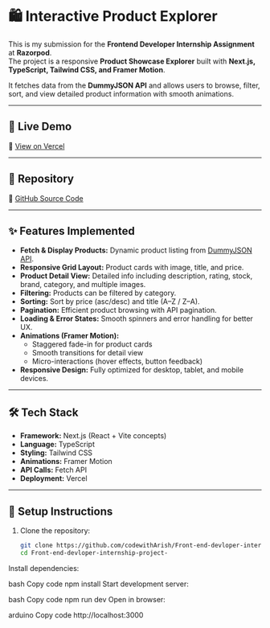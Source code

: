 # 🛍️ Interactive Product Explorer

This is my submission for the **Frontend Developer Internship Assignment** at **Razorpod**.  
The project is a responsive **Product Showcase Explorer** built with **Next.js, TypeScript, Tailwind CSS, and Framer Motion**.  

It fetches data from the **DummyJSON API** and allows users to browse, filter, sort, and view detailed product information with smooth animations.

---

## 🚀 Live Demo
🔗 [View on Vercel]([(https://front-end-devloper-internship-proje.vercel.app/)])  

---

## 📂 Repository
🔗 [GitHub Source Code](https://github.com/codewithArish/Front-end-devloper-internship-project-.git)  

---

## ✨ Features Implemented
- **Fetch & Display Products:** Dynamic product listing from [DummyJSON API](https://dummyjson.com/products).  
- **Responsive Grid Layout:** Product cards with image, title, and price.  
- **Product Detail View:** Detailed info including description, rating, stock, brand, category, and multiple images.  
- **Filtering:** Products can be filtered by category.  
- **Sorting:** Sort by price (asc/desc) and title (A–Z / Z–A).  
- **Pagination:** Efficient product browsing with API pagination.  
- **Loading & Error States:** Smooth spinners and error handling for better UX.  
- **Animations (Framer Motion):**  
  - Staggered fade-in for product cards  
  - Smooth transitions for detail view  
  - Micro-interactions (hover effects, button feedback)  
- **Responsive Design:** Fully optimized for desktop, tablet, and mobile devices.  

---

## 🛠️ Tech Stack
- **Framework:** Next.js (React + Vite concepts)  
- **Language:** TypeScript  
- **Styling:** Tailwind CSS  
- **Animations:** Framer Motion  
- **API Calls:** Fetch API  
- **Deployment:** Vercel  

---

## 📖 Setup Instructions

1. Clone the repository:
   ```bash
   git clone https://github.com/codewithArish/Front-end-devloper-internship-project-.git
   cd Front-end-devloper-internship-project-
Install dependencies:

bash
Copy code
npm install
Start development server:

bash
Copy code
npm run dev
Open in browser:

arduino
Copy code
http://localhost:3000
